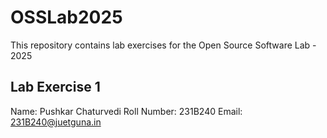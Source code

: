 # OSSLab2025
This repository contains lab exercises for the Open Source Software Lab - 2025

## Lab Exercise 1
Name: Pushkar Chaturvedi
Roll Number: 231B240
Email: 231B240@juetguna.in


